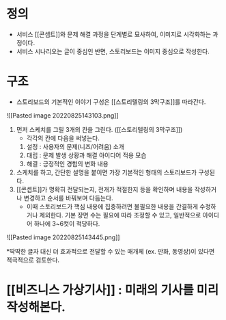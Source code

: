 

# 정의
- 서비스 [[콘셉트]]와 문제 해결 과정을 단계별로 묘사하여, 이미지로 시각화하는 과정이다. 
- 서비스 시나리오는 글이 중심인 반면, 스토리보드는 이미지 중심으로 작성한다. 


# 구조
- 스토리보드의 기본적인 이야기 구성은 [[스토리텔링의 3막구조]]를 따라간다. 

![[Pasted image 20220825143103.png]]



1. 먼저 스케치를 그릴 3개의 칸을 그린다. ([[스토리텔링의 3막구조]])
	- 각각의 칸에 다음을 써넣는다. 
	1. 설정 : 사용자의 문제(니즈/어려움) 소개
	2. 대립 : 문제 발생 상황과 해결 아이디어 적용 모습
	3. 해결 : 긍정적인 경험의 변화 내용
2. 스케치를 하고, 간단한 설명을 붙이면 가장 기본적인 형태의 스토리보드가 구성된다. 
3. [[콘셉트]]가 명확히 전달되는지, 전개가 적절한지 등을 확인하며 내용을 작성하거나 변경하고 순서를 바꿔보며 다듬는다. 
	- 이때 스토리보드가 핵심 내용에 집중하려면 불필요한 내용을 간결하게 수정하거나 제외한다. 기본 장면 수는 필요에 따라 조정할 수 있고, 일반적으로 아이디어 하나에 3~6컷이 적당하다. 

![[Pasted image 20220825143445.png]]



*딱딱한 글자 대신 더 효과적으로 전달할 수 있는 매개체 (ex. 만화, 동영상)이 있다면 적극적으로 검토한다. 



# [[비즈니스 가상기사]] : 미래의 기사를 미리 작성해본다. 


